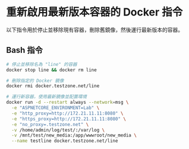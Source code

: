 # 重新啟用最新版本容器的 Docker 指令

以下指令用於停止並移除現有容器，刪除舊鏡像，然後運行最新版本的容器。

## Bash 指令
```bash
# 停止並移除名為 "line" 的容器
docker stop line && docker rm line

# 刪除指定的 Docker 鏡像
docker rmi docker.testzone.net/line

# 運行新容器，使用最新鏡像並配置環境
docker run -d --restart always --network=msg \
  -e "ASPNETCORE_ENVIRONMENT=Lab" \
  -e "http_proxy=http://172.21.11.11:8080" \
  -e "https_proxy=http://172.21.11.11:8080" \
  -e "no_proxy=.testzone.net" \
  -v /home/admin/log/test/:/var/log \
  -v /mnt/test/new_media:/app/wwwroot/new_media \
  --name testline docker.testzone.net/line
  ```